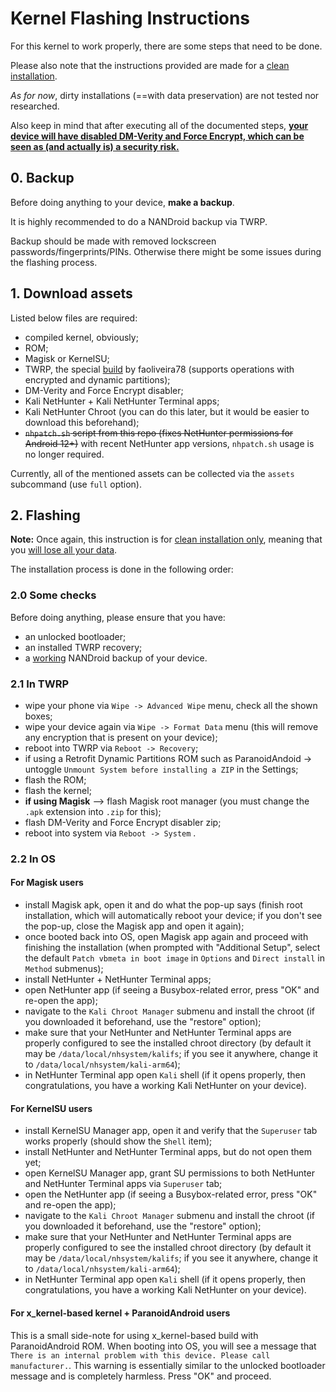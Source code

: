 # Kernel Flashing Instructions

For this kernel to work properly, there are some steps that need to be done.

Please also note that the instructions provided are made for a <u>clean installation</u>.

*As for now*, dirty installations (==with data preservation) are not tested nor researched.

Also keep in mind that after executing all of the documented steps, <u>**your device will have disabled DM-Verity and Force Encrypt, which can be seen as (and actually is) a security risk.**</u>

## **0. Backup**

Before doing anything to your device, **make a backup**.

It is highly recommended to do a NANDroid backup via TWRP.

Backup should be made with removed lockscreen passwords/fingerprints/PINs. Otherwise there might be some issues during the flashing process.

## **1. Download assets**

Listed below files are required:

- compiled kernel, obviously;
- ROM;
- Magisk or KernelSU;
- TWRP, the special [build](https://sourceforge.net/projects/op5-5t/files/Android-12/TWRP/twrp-3.7.0_12-5-dyn-cheeseburger_dumpling.img/download) by faoliveira78 (supports operations with encrypted and dynamic partitions);
- DM-Verity and Force Encrypt disabler;
- Kali NetHunter + Kali NetHunter Terminal apps;
- Kali NetHunter Chroot (you can do this later, but it would be easier to download this beforehand);
- ~~`nhpatch.sh` script from this repo (fixes NetHunter permissions for Android 12+)~~ with recent NetHunter app versions, `nhpatch.sh` usage is no longer required.

Currently, all of the mentioned assets can be collected via the `assets` subcommand (use `full` option).

## **2. Flashing**

**Note:** Once again, this instruction is for <u>clean installation only</u>, meaning that you <u>will lose all your data</u>.

The installation process is done in the following order:

### **2.0 Some checks**

Before doing anything, please ensure that you have:

- an unlocked bootloader;
- an installed TWRP recovery;
- a <u>working</u> NANDroid backup of your device.

### **2.1 In TWRP**

- wipe your phone via `Wipe -> Advanced Wipe` menu, check all the shown boxes;
- wipe your device again via `Wipe -> Format Data` menu (this will remove any encryption that is present on your device);
- reboot into TWRP via `Reboot -> Recovery`;
- if using a Retrofit Dynamic Partitions ROM such as ParanoidAndoid -> untoggle `Unmount System before installing a ZIP` in the Settings;
- flash the ROM;
- flash the kernel;
- **if using Magisk** --> flash Magisk root manager (you must change the `.apk` extension into `.zip` for this);
- flash DM-Verity and Force Encrypt disabler zip;
- reboot into system via `Reboot -> System` .

### **2.2 In OS**

#### For Magisk users

- install Magisk apk, open it and do what the pop-up says (finish root installation, which will automatically reboot your device; if you don't see the pop-up, close the Magisk app and open it again);
- once booted back into OS, open Magisk app again and proceed with finishing the installation (when prompted with "Additional Setup", select the default `Patch vbmeta in boot image` in `Options` and `Direct install` in `Method` submenus);
- install NetHunter + NetHunter Terminal apps;
- open NetHunter app (if seeing a Busybox-related error, press "OK" and re-open the app);
- navigate to the `Kali Chroot Manager` submenu and install the chroot (if you downloaded it beforehand, use the "restore" option);
- make sure that your NetHunter and NetHunter Terminal apps are properly configured to see the installed chroot directory (by default it may be `/data/local/nhsystem/kalifs`; if you see it anywhere, change it to `/data/local/nhsystem/kali-arm64`);
- in NetHunter Terminal app open `Kali` shell (if it opens properly, then congratulations, you have a working Kali NetHunter on your device).

#### For KernelSU users

- install KernelSU Manager app, open it and verify that the `Superuser` tab works properly (should show the `Shell` item);
- install NetHunter and NetHunter Terminal apps, but do not open them yet;
- open KernelSU Manager app, grant SU permissions to both NetHunter and NetHunter Terminal apps via `Superuser` tab;
- open the NetHunter app (if seeing a Busybox-related error, press "OK" and re-open the app);
- navigate to the `Kali Chroot Manager` submenu and install the chroot (if you downloaded it beforehand, use the "restore" option);
- make sure that your NetHunter and NetHunter Terminal apps are properly configured to see the installed chroot directory (by default it may be `/data/local/nhsystem/kalifs`; if you see it anywhere, change it to `/data/local/nhsystem/kali-arm64`);
- in NetHunter Terminal app open `Kali` shell (if it opens properly, then congratulations, you have a working Kali NetHunter on your device).

#### For x_kernel-based kernel + ParanoidAndroid users

This is a small side-note for using x_kernel-based build with ParanoidAndroid ROM. When booting into OS, you will see a message that `There is an internal problem with this device. Please call manufacturer.`. This warning is essentially similar to the unlocked bootloader message and is completely harmless. Press "OK" and proceed.

